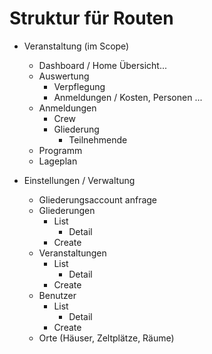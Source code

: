 # Struktur für Routen

- Veranstaltung (im Scope)
  - Dashboard / Home Übersicht...
  - Auswertung
    - Verpflegung
    - Anmeldungen / Kosten, Personen ...
  - Anmeldungen
    - Crew
    - Gliederung
      - Teilnehmende
  - Programm
  - Lageplan

- Einstellungen / Verwaltung
  - Gliederungsaccount anfrage
  - Gliederungen
    - List
      - Detail
    - Create
  - Veranstaltungen
    - List
      - Detail
    - Create
  - Benutzer
    - List
      - Detail
    - Create
  - Orte (Häuser, Zeltplätze, Räume)
